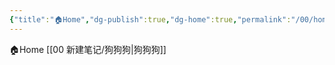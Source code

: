 ```yaml
---
{"title":"🏠Home","dg-publish":true,"dg-home":true,"permalink":"/00/home/","tags":["gardenEntry"],"dgPassFrontmatter":true}
---
```


🏠Home
[[00 新建笔记/狗狗狗\|狗狗狗]]

